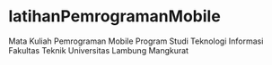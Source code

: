 # latihanPemrogramanMobile
Mata Kuliah Pemrograman Mobile
Program Studi Teknologi Informasi
Fakultas Teknik Universitas Lambung Mangkurat
